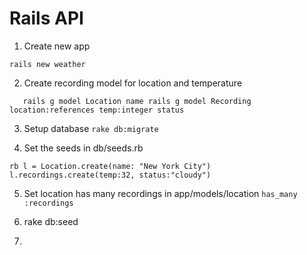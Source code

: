 # Rails API

1. Create new app 

`
 	rails new weather
`

2. Create recording model for location and temperature

`	
	rails g model Location name
	rails g model Recording location:references temp:integer status
`

3. Setup database
`
	rake db:migrate
`

4. Set the seeds in db/seeds.rb

`rb
l = Location.create(name: "New York City")
l.recordings.create(temp:32, status:"cloudy")
`

5. Set location has many recordings in app/models/location
`
	has_many :recordings
`

6. rake db:seed

7.